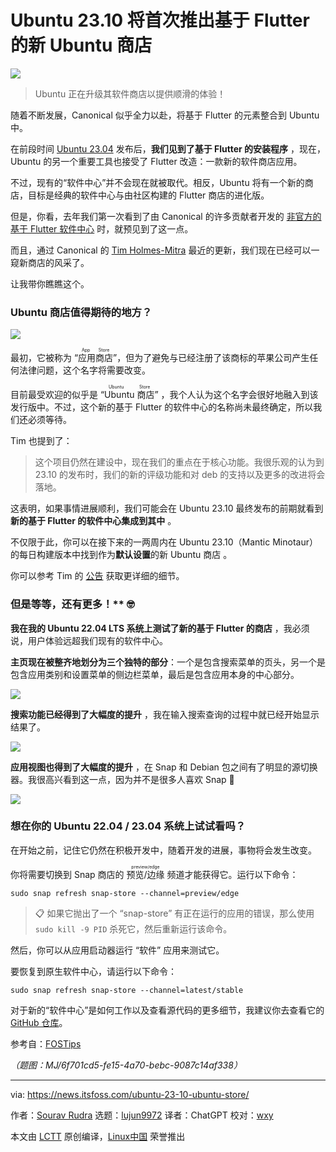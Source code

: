 [#]: subject: "Ubuntu 23.10 to Debut a New 'Ubuntu Store' Based on Flutter"
[#]: via: "https://news.itsfoss.com/ubuntu-23-10-ubuntu-store/"
[#]: author: "Sourav Rudra https://news.itsfoss.com/author/sourav/"
[#]: collector: "lujun9972"
[#]: translator: "ChatGPT"
[#]: reviewer: "wxy"
[#]: publisher: "wxy"
[#]: url: "https://linux.cn/article-16107-1.html"

Ubuntu 23.10 将首次推出基于 Flutter 的新 Ubuntu 商店
======

![][0]

> Ubuntu 正在升级其软件商店以提供顺滑的体验！

随着不断发展，Canonical 似乎全力以赴，将基于 Flutter 的元素整合到 Ubuntu 中。

在前段时间 [Ubuntu 23.04][1] 发布后，**我们见到了基于 Flutter 的安装程序** ，现在，Ubuntu 的另一个重要工具也接受了 Flutter 改造：一款新的软件商店应用。

不过，现有的“软件中心”并不会现在就被取代。相反，Ubuntu 将有一个新的商店，目标是经典的软件中心与由社区构建的 Flutter 商店的进化版。

但是，你看，去年我们第一次看到了由 Canonical 的许多贡献者开发的 [非官方的基于 Flutter 软件中心][2] 时，就预见到了这一点。

而且，通过 Canonical 的 [Tim Holmes-Mitra][3] 最近的更新，我们现在已经可以一窥新商店的风采了。

让我带你瞧瞧这个。

### Ubuntu 商店值得期待的地方？

![][4]

最初，它被称为 “<ruby>应用商店<rt>App Store</rt></ruby>”，但为了避免与已经注册了该商标的苹果公司产生任何法律问题，这个名字将需要改变。

目前最受欢迎的似乎是 “<ruby>Ubuntu 商店<rt>Ubuntu Store</rt></ruby>” ，我个人认为这个名字会很好地融入到该发行版中。不过，这个新的基于 Flutter 的软件中心的名称尚未最终确定，所以我们还必须等待。

Tim 也提到了：

> 这个项目仍然在建设中，现在我们的重点在于核心功能。我很乐观的认为到 23.10 的发布时，我们的新的评级功能和对 deb 的支持以及更多的改进将会落地。

这表明，如果事情进展顺利，我们可能会在 Ubuntu 23.10 最终发布的前期就看到 **新的基于 Flutter 的软件中心集成到其中** 。

不仅限于此，你可以在接下来的一两周内在 Ubuntu 23.10（Mantic Minotaur）的每日构建版本中找到作为**默认设置**的新 Ubuntu 商店 。

你可以参考 Tim 的 [公告][5] 获取更详细的细节。

### 但是等等，还有更多！** 🤓

**我在我的 Ubuntu 22.04 LTS 系统上测试了新的基于 Flutter 的商店** ，我必须说，用户体验远超我们现有的软件中心。

**主页现在被整齐地划分为三个独特的部分**：一个是包含搜索菜单的页头，另一个是包含应用类别和设置菜单的侧边栏菜单，最后是包含应用本身的中心部分。

![][6]

**搜索功能已经得到了大幅度的提升** ，我在输入搜索查询的过程中就已经开始显示结果了。

![][7]

**应用视图也得到了大幅度的提升** ，在 Snap 和 Debian 包之间有了明显的源切换器。我很高兴看到这一点，因为并不是很多人喜欢 Snap 🤭

![][8]

### 想在你的 Ubuntu 22.04 / 23.04 系统上试试看吗？

在开始之前，记住它仍然在积极开发中，随着开发的进展，事物将会发生改变。

你将需要切换到 Snap 商店的 <ruby>预览/边缘<rt>preview/edge</rt></ruby> 频道才能获得它。运行以下命令：

```
sudo snap refresh snap-store --channel=preview/edge
```

> 📋 如果它抛出了一个 “snap-store” 有正在运行的应用的错误，那么使用 `sudo kill -9 PID` 杀死它，然后重新运行该命令。

然后，你可以从应用启动器运行 “软件” 应用来测试它。

要恢复到原生软件中心，请运行以下命令：

```
sudo snap refresh snap-store --channel=latest/stable
```

对于新的“软件中心”是如何工作以及查看源代码的更多细节，我建议你去查看它的 [GitHub 仓库][9]。

参考自：[FOSTips][10]

*（题图：MJ/6f701cd5-fe15-4a70-bebc-9087c14af338）*

--------------------------------------------------------------------------------

via: https://news.itsfoss.com/ubuntu-23-10-ubuntu-store/

作者：[Sourav Rudra][a]
选题：[lujun9972][b]
译者：ChatGPT
校对：[wxy](https://github.com/wxy)

本文由 [LCTT](https://github.com/LCTT/TranslateProject) 原创编译，[Linux中国](https://linux.cn/) 荣誉推出

[a]: https://news.itsfoss.com/author/sourav/
[b]: https://github.com/lujun9972
[1]: https://news.itsfoss.com/ubuntu-23-04-release/
[2]: https://news.itsfoss.com/unofficial-flutter-ubuntu-software/
[3]: https://github.com/tim-hm?ref=news.itsfoss.com
[4]: https://news.itsfoss.com/content/images/2023/08/1.jpg
[5]: https://discourse.ubuntu.com/t/an-update-on-app-store-ubuntu-store/37770?ref=news.itsfoss.com
[6]: https://news.itsfoss.com/content/images/2023/08/2.jpg
[7]: https://news.itsfoss.com/content/images/2023/08/3.jpg
[8]: https://news.itsfoss.com/content/images/2023/08/4.jpg
[9]: https://github.com/ubuntu/app-store?ref=news.itsfoss.com
[10]: https://fostips.com/ubuntu-23-10-adopt-flutter-software-app/?ref=news.itsfoss.com
[11]: https://linuxhandbook.com/tag/bash-beginner/
[12]: https://itsfoss.community/
[13]: https://itsfoss.com/newsletter/
[0]: https://img.linux.net.cn/data/attachment/album/202308/18/223753a4h4tfrrzylm5m4x.jpg